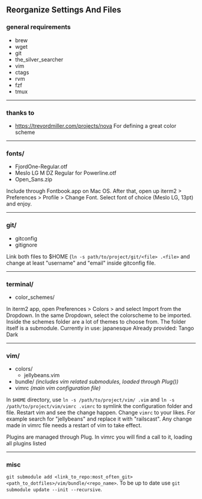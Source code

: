 ## Reorganize Settings And Files

### general requirements

* brew
* wget
* git
* the_silver_searcher
* vim
* ctags
* rvm
* fzf
* tmux

-----------------

### thanks to

* https://trevordmiller.com/projects/nova
For defining a great color scheme

-----------------

### fonts/

*  FjordOne-Regular.otf
*  Meslo LG M DZ Regular for Powerline.otf
*  Open_Sans.zip

Include through Fontbook.app on Mac OS. After that, open up iterm2 > Preferences
\> Profile > Change Font. Select font of choice (Meslo LG, 13pt) and enjoy.

-----------------

### git/

* gitconfig
* gitignore

Link both files to $HOME (`ln -s path/to/project/git/<file> .<file>` and change
at least "username" and "email" inside gitconfig file.

-----------------

### terminal/

* color_schemes/

In iterm2 app, open Preferences > Colors > and select Import from the Dropdown.
In the same Dropdown, select the colorscheme to be imported. Inside the schemes
folder are a lot of themes to choose from. The folder itself is a submodule.
Currently in use: japanesque
Already provided: Tango Dark

-----------------

### vim/

* colors/
  * jellybeans.vim
* bundle/ _(includes vim related submodules, loaded through Plug())_
* vimrc _(main vim configuration file)_

In `$HOME` directory, use `ln -s /path/to/project/vim/ .vim` and
`ln -s /path/to/project/vim/vimrc .vimrc` to symlink the configuration folder
and file. Restart vim and see the change happen. Change `vimrc` to your likes.
For example search for "jellybeans" and replace it with "railscast". Any change
made in vimrc file needs a restart of vim to take effect.

Plugins are managed through Plug. In vimrc you will find a call to it,
loading all plugins listed

-----------------

### misc

 `git submodule add <link_to_repo:most_often_git> <path_to_dotfiles>/vim/bundle/<repo_name>`.
To be up to date use `git submodule update --init --recursive`.
